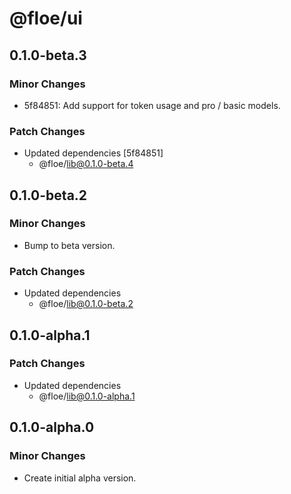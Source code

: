 # @floe/ui

## 0.1.0-beta.3

### Minor Changes

- 5f84851: Add support for token usage and pro / basic models.

### Patch Changes

- Updated dependencies [5f84851]
  - @floe/lib@0.1.0-beta.4

## 0.1.0-beta.2

### Minor Changes

- Bump to beta version.

### Patch Changes

- Updated dependencies
  - @floe/lib@0.1.0-beta.2

## 0.1.0-alpha.1

### Patch Changes

- Updated dependencies
  - @floe/lib@0.1.0-alpha.1

## 0.1.0-alpha.0

### Minor Changes

- Create initial alpha version.
